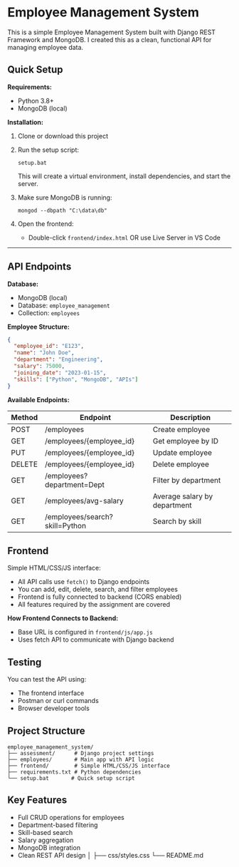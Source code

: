 
# Employee Management System

This is a simple Employee Management System built with Django REST Framework and MongoDB. I created this as a clean, functional API for managing employee data.

## Quick Setup

**Requirements:**
- Python 3.8+
- MongoDB (local)

**Installation:**
1. Clone or download this project
2. Run the setup script:
    ```
    setup.bat
    ```
    This will create a virtual environment, install dependencies, and start the server.

3. Make sure MongoDB is running:
    ```
    mongod --dbpath "C:\data\db"
    ```

4. Open the frontend:
    - Double-click `frontend/index.html` OR use Live Server in VS Code

---

## API Endpoints

**Database:**
- MongoDB (local)
- Database: `employee_management`
- Collection: `employees`

**Employee Structure:**
```json
{
  "employee_id": "E123",
  "name": "John Doe",
  "department": "Engineering",
  "salary": 75000,
  "joining_date": "2023-01-15",
  "skills": ["Python", "MongoDB", "APIs"]
}
```

**Available Endpoints:**

| Method | Endpoint                        | Description                  |
|--------|----------------------------------|------------------------------|
| POST   | /employees                      | Create employee              |
| GET    | /employees/{employee_id}        | Get employee by ID           |
| PUT    | /employees/{employee_id}        | Update employee              |
| DELETE | /employees/{employee_id}        | Delete employee              |
| GET    | /employees?department=Dept      | Filter by department         |
| GET    | /employees/avg-salary           | Average salary by department |
| GET    | /employees/search?skill=Python  | Search by skill              |

## Frontend

Simple HTML/CSS/JS interface:
- All API calls use `fetch()` to Django endpoints
- You can add, edit, delete, search, and filter employees
- Frontend is fully connected to backend (CORS enabled)
- All features required by the assignment are covered

**How Frontend Connects to Backend:**
- Base URL is configured in `frontend/js/app.js`
- Uses fetch API to communicate with Django backend

## Testing

You can test the API using:
- The frontend interface
- Postman or curl commands
- Browser developer tools

## Project Structure

```
employee_management_system/
├── assessment/      # Django project settings
├── employees/       # Main app with API logic
├── frontend/        # Simple HTML/CSS/JS interface
├── requirements.txt # Python dependencies
└── setup.bat       # Quick setup script
```

## Key Features

- Full CRUD operations for employees
- Department-based filtering
- Skill-based search
- Salary aggregation
- MongoDB integration
- Clean REST API design
│   ├── css/styles.css
└── README.md
```

